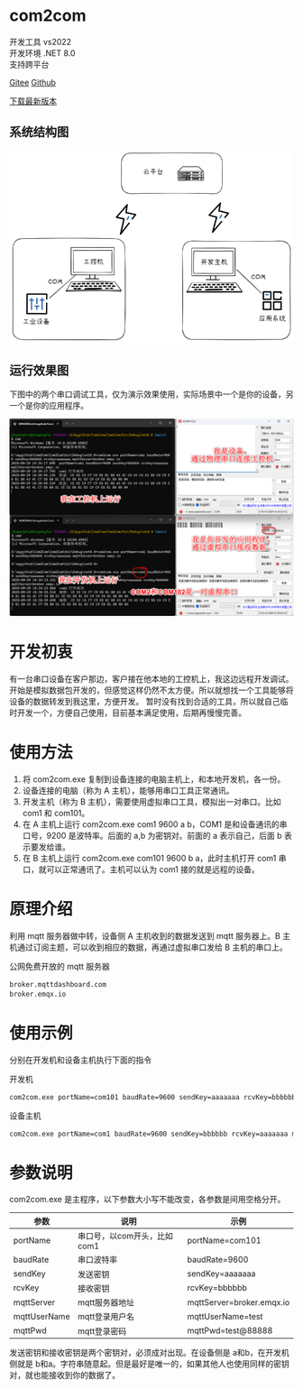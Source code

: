 ﻿# com2com

开发工具 vs2022  
开发环境 .NET 8.0  
支持跨平台

[Gitee](https://gitee.com/bonn_admin/com2com)
[Github](https://github.com/bonn-admin/com2com)

[下载最新版本](https://gitee.com/bonn_admin/com2com/releases/latest)

## 系统结构图

<img src="doc/系统结构图.png" title="系统结构图" alt="" width="526">

## 运行效果图

下图中的两个串口调试工具，仅为演示效果使用，实际场景中一个是你的设备，另一个是你的应用程序。

<img title="系统结构图" src="doc/运行界面2.png" alt="" width="699">

# 开发初衷

有一台串口设备在客户那边，客户接在他本地的工控机上，我这边远程开发调试。开始是模拟数据包开发的，但感觉这样仍然不太方便。所以就想找一个工具能够将设备的数据转发到我这里，方便开发。
暂时没有找到合适的工具，所以就自己临时开发一个，方便自己使用，目前基本满足使用，后期再慢慢完善。

# 使用方法

1. 将 com2com.exe 复制到设备连接的电脑主机上，和本地开发机，各一份。
2. 设备连接的电脑（称为 A 主机），能够用串口工具正常通讯。
3. 开发主机（称为 B 主机），需要使用虚拟串口工具，模拟出一对串口。比如 com1 和 com101。
4. 在 A 主机上运行 com2com.exe com1 9600 a b，COM1 是和设备通讯的串口号，9200 是波特率。后面的 a,b 为密钥对。前面的 a 表示自己，后面 b 表示要发给谁。
5. 在 B 主机上运行 com2com.exe com101 9600 b a，此时主机打开 com1 串口，就可以正常通讯了。主机可以认为 com1 接的就是远程的设备。

# 原理介绍

利用 mqtt 服务器做中转，设备侧 A 主机收到的数据发送到 mqtt 服务器上。B 主机通过订阅主题，可以收到相应的数据，再通过虚拟串口发给 B 主机的串口上。

公网免费开放的 mqtt 服务器 

```bash
broker.mqttdashboard.com  
broker.emqx.io
```

# 使用示例

分别在开发机和设备主机执行下面的指令

开发机

```bash
com2com.exe portName=com101 baudRate=9600 sendKey=aaaaaaa rcvKey=bbbbbb mqttServer=broker.emqx.io
```

设备主机  

```bash
com2com.exe portName=com1 baudRate=9600 sendKey=bbbbbb rcvKey=aaaaaaa mqttServer=broker.emqx.io
```

# 参数说明

com2com.exe 是主程序，以下参数大小写不能改变，各参数是间用空格分开。

| 参数           | 说明                | 示例                        |
| ------------ | ----------------- | ------------------------- |
| portName     | 串口号，以com开头，比如com1 | portName=com101           |
| baudRate     | 串口波特率             | baudRate=9600             |
| sendKey      | 发送密钥              | sendKey=aaaaaaa           |
| rcvKey       | 接收密钥              | rcvKey=bbbbbb             |
| mqttServer   | mqtt服务器地址         | mqttServer=broker.emqx.io |
| mqttUserName | mqtt登录用户名         | mqttUserName=test         |
| mqttPwd      | mqtt登录密码          | mqttPwd=test@88888        |

发送密钥和接收密钥是两个密钥对，必须成对出现。在设备侧是 a和b，在开发机侧就是 b和a。字符串随意起。但是最好是唯一的，如果其他人也使用同样的密钥对，就也能接收到你的数据了。
